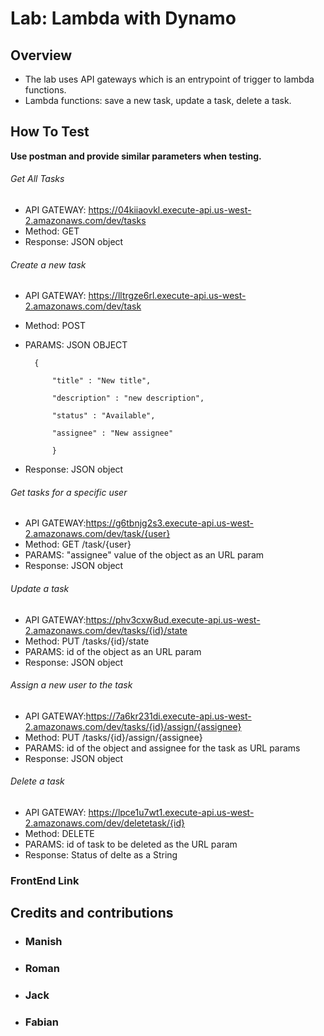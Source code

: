 # Lab: Lambda with Dynamo

## Overview
- The lab uses API gateways which is an entrypoint of trigger to lambda functions.
- Lambda functions: save a new task, update a task, delete a task.

## How To Test
 **Use postman and provide similar parameters when testing.** 
 ###### Get All Tasks
  * API GATEWAY: https://04kiiaovkl.execute-api.us-west-2.amazonaws.com/dev/tasks
  * Method: GET           
  * Response: JSON object
  
###### Create a new task
  * API GATEWAY: https://lltrgze6rl.execute-api.us-west-2.amazonaws.com/dev/task
  * Method: POST
  * PARAMS: JSON OBJECT
  
          
          {
          
              "title" : "New title",
              
              "description" : "new description",
              
              "status" : "Available",
              
              "assignee" : "New assignee"
              
              }
              
   * Response: JSON object
   
 ###### Get tasks for a specific user        
  * API GATEWAY:https://g6tbnjg2s3.execute-api.us-west-2.amazonaws.com/dev/task/{user}
  * Method: GET /task/{user}
  * PARAMS: "assignee" value  of the object as an URL param           
  * Response: JSON object
   
###### Update a task        
  * API GATEWAY:https://phv3cxw8ud.execute-api.us-west-2.amazonaws.com/dev/tasks/{id}/state
  * Method: PUT /tasks/{id}/state
  * PARAMS: id of the object as an URL param           
  * Response: JSON object
  
###### Assign a new user to the task        
  * API GATEWAY:https://7a6kr231di.execute-api.us-west-2.amazonaws.com/dev/tasks/{id}/assign/{assignee}
  * Method: PUT /tasks/{id}/assign/{assignee}
  * PARAMS: id of the object and assignee for the task as URL params         
  * Response: JSON object
  
###### Delete a task        
  * API GATEWAY: https://lpce1u7wt1.execute-api.us-west-2.amazonaws.com/dev/deletetask/{id}
  * Method: DELETE
  * PARAMS: id of task to be deleted as the URL param          
  * Response: Status of delte as a String
   
 ### FrontEnd Link 
      
              
## Credits and contributions
  * ### Manish
  * ### Roman
  * ### Jack
  * ### Fabian

